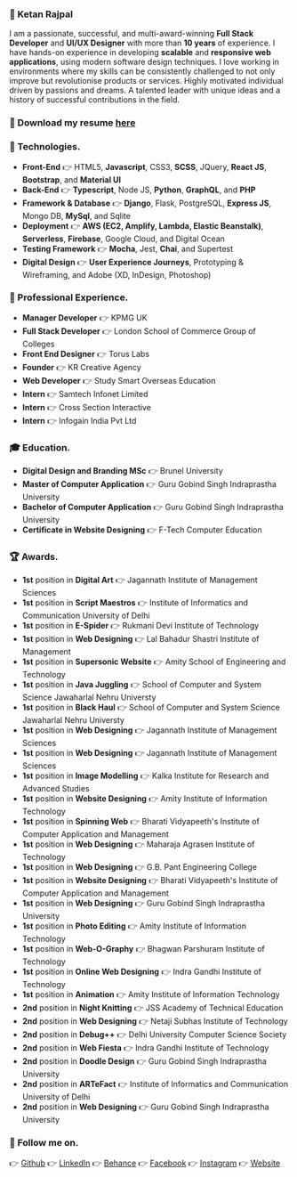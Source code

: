 
  ### :necktie: Ketan Rajpal
  I am a passionate, successful, and multi-award-winning **Full Stack Developer** and **UI/UX Designer** with more than **10 years** of experience. I have hands-on experience in developing **scalable** and **responsive web applications**, using modern software design techniques. I love working in environments where my skills can be consistently challenged to not only improve but revolutionise products or services. Highly motivated individual driven by passions and dreams. A talented leader with unique ideas and a history of successful contributions in the field.
  
  ### :beers: Download my resume [here](https://ketanrajpal.dev/resume.pdf)
  
  ### :rocket: Technologies.
  * **Front-End** :point_right: HTML5, **Javascript**, CSS3, **SCSS**, JQuery, **React JS**, **Bootstrap**, and **Material UI**
* **Back-End** :point_right: **Typescript**, Node JS, **Python**, **GraphQL**, and **PHP**
* **Framework & Database** :point_right: **Django**, Flask, PostgreSQL, **Express JS**, Mongo DB, **MySql**, and Sqlite
* **Deployment** :point_right: **AWS (EC2, Amplify, Lambda, Elastic Beanstalk)**, **Serverless**, **Firebase**, Google Cloud, and Digital Ocean
* **Testing Framework** :point_right: **Mocha**, Jest, **Chai**, and Supertest
* **Digital Design** :point_right: **User Experience Journeys**, Prototyping & Wireframing, and Adobe (XD, InDesign, Photoshop)
### :briefcase: Professional Experience.
  * **Manager Developer** :point_right: KPMG UK
  * **Full Stack Developer** :point_right: London School of Commerce Group of Colleges
  * **Front End Designer** :point_right: Torus Labs
  * **Founder** :point_right: KR Creative Agency
  * **Web Developer** :point_right: Study Smart Overseas Education
  * **Intern** :point_right: Samtech Infonet Limited
  * **Intern** :point_right: Cross Section Interactive
  * **Intern** :point_right: Infogain India Pvt Ltd
  ### :mortar_board: Education.
  * **Digital Design and Branding MSc** :point_right: Brunel University
  * **Master of Computer Application** :point_right: Guru Gobind Singh Indraprastha University
  * **Bachelor of Computer Application** :point_right: Guru Gobind Singh Indraprastha University
  * **Certificate in Website Designing** :point_right: F-Tech Computer Education
  ### :trophy: Awards.
  * **1st** position in **Digital Art** :point_right: Jagannath Institute of Management Sciences
  * **1st** position in **Script Maestros** :point_right: Institute of Informatics and Communication University of Delhi
  * **1st** position in **E-Spider** :point_right: Rukmani Devi Institute of Technology
  * **1st** position in **Web Designing** :point_right: Lal Bahadur Shastri Institute of Management
  * **1st** position in **Supersonic Website** :point_right: Amity School of Engineering and Technology
  * **1st** position in **Java Juggling** :point_right: School of Computer and System Science Jawaharlal Nehru Universty
  * **1st** position in **Black Haul** :point_right: School of Computer and System Science Jawaharlal Nehru Universty
  * **1st** position in **Web Designing** :point_right: Jagannath Institute of Management Sciences
  * **1st** position in **Web Designing** :point_right: Jagannath Institute of Management Sciences
  * **1st** position in **Image Modelling** :point_right: Kalka Institute for Research and Advanced Studies
  * **1st** position in **Website Designing** :point_right: Amity Institute of Information Technology
  * **1st** position in **Spinning Web** :point_right:  Bharati Vidyapeeth's Institute of Computer Application and Management 
  * **1st** position in **Web Designing** :point_right: Maharaja Agrasen Institute of Technology
  * **1st** position in **Web Designing** :point_right: G.B. Pant Engineering College
  * **1st** position in **Website Designing** :point_right:  Bharati Vidyapeeth's Institute of Computer Application and Management 
  * **1st** position in **Web Designing** :point_right: Guru Gobind Singh Indraprastha University
  * **1st** position in **Photo Editing** :point_right: Amity Institute of Information Technology
  * **1st** position in **Web-O-Graphy** :point_right: Bhagwan Parshuram Institute of Technology
  * **1st** position in **Online Web Designing** :point_right: Indra Gandhi Institute of Technology
  * **1st** position in **Animation** :point_right: Amity Institute of Information Technology
  * **2nd** position in **Night Knitting** :point_right: JSS Academy of Technical Education
  * **2nd** position in **Web Designing** :point_right: Netaji Subhas Institute of Technology
  * **2nd** position in **Debug++** :point_right: Delhi University Computer Science Society
  * **2nd** position in **Web Fiesta** :point_right: Indra Gandhi Institute of Technology
  * **2nd** position in **Doodle Design** :point_right: Guru Gobind Singh Indraprastha University
  * **2nd** position in **ARTeFact** :point_right: Institute of Informatics and Communication University of Delhi
  * **2nd** position in **Web Designing** :point_right: Guru Gobind Singh Indraprastha University
  ### :star2: Follow me on.
  :point_right:  [Github](https://github.com/ketanrajpal)  :point_right:  [LinkedIn](https://www.linkedin.com/in/ketanrajpal/)  :point_right:  [Behance](https://www.behance.net/ketanrajpal)  :point_right:  [Facebook](https://www.facebook.com/ketanrajpal)  :point_right:  [Instagram](https://www.instagram.com/ketanrajpal)  :point_right:  [Website](https://www.ketanrajpal.com)  
